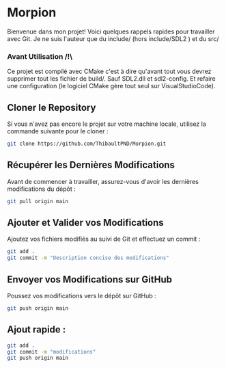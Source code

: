 # Morpion

Bienvenue dans mon projet! Voici quelques rappels rapides pour travailler avec Git.
Je ne suis l'auteur que du include/  (hors include/SDL2 ) et du  src/

### Avant Utilisation /!\
Ce projet est compilé avec CMake c'est à dire qu'avant tout vous devrez supprimer tout les fichier de build/.
Sauf SDL2.dll et sdl2-config.
Et refaire une configuration (le logiciel CMake gère tout seul sur VisualStudioCode).

## Cloner le Repository

Si vous n'avez pas encore le projet sur votre machine locale, utilisez la commande suivante pour le cloner :

```bash
git clone https://github.com/ThibaultPND/Morpion.git
```


## Récupérer les Dernières Modifications

Avant de commencer à travailler, assurez-vous d'avoir les dernières modifications du dépôt :

```bash
git pull origin main
```


## Ajouter et Valider vos Modifications

Ajoutez vos fichiers modifiés au suivi de Git et effectuez un commit :
```bash
git add .
git commit -m "Description concise des modifications"
```


## Envoyer vos Modifications sur GitHub

Poussez vos modifications vers le dépôt sur GitHub :

```bash
git push origin main
```

## Ajout rapide :
```bash
git add .
git commit -m "modifications"
git push origin main
```
